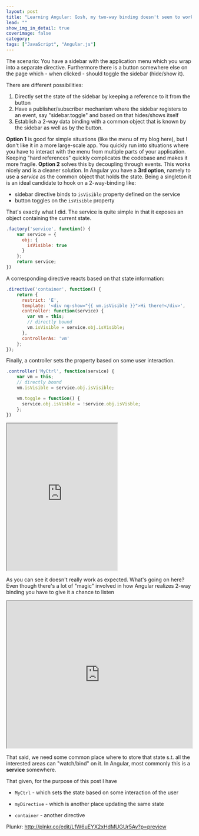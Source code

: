```yaml
---
layout: post
title: "Learning Angular: Gosh, my two-way binding doesn't seem to work properly!"
lead: ""
show_img_in_detail: true
coverimage: false
category:
tags: ["JavaScript", "Angular.js"]
---
```


The scenario: You have a sidebar with the application menu which you wrap into a separate directive. Furthermore there is a button somewhere else on the page which - when clicked - should toggle the sidebar (hide/show it).

There are different possibilities:

1. Directly set the state of the sidebar by keeping a reference to it from the button
1. Have a publisher/subscriber mechanism where the sidebar registers to an event, say "sidebar.toggle" and based on that hides/shows itself
1. Establish a 2-way data binding with a common object that is known by the sidebar as well as by the button.

**Option 1** is good for simple situations (like the menu of my blog here), but I don't like it in a more large-scale app. You quickly run into situations where you have to interact with the menu from multiple parts of your application. Keeping "hard references" quickly complicates the codebase and makes it more fragile. **Option 2** solves this by decoupling through events. This works nicely and is a cleaner solution. In Angular you have a **3rd option**, namely to use a _service_ as the common object that holds the state. Being a singleton it is an ideal candidate  to hook on a 2-way-binding like:

- sidebar directive binds to `isVisible` property defined on the service
- button toggles on the `isVisible` property

That's exactly what I did. The service is quite simple in that it exposes an object containing the current state.

```javascript
.factory('service', function() {
    var service = {
      obj: {
        isVisible: true
      }
    };
    return service;
})
```

A corresponding directive reacts based on that state information:

```javascript
.directive('container', function() {
    return {
      restrict: 'E',
      template: '<div ng-show="{{ vm.isVisible }}">Hi there!</div>',
      controller: function(service) {
        var vm = this;
        // directly bound
        vm.isVisible = service.obj.isVisible;
      },
      controllerAs: 'vm'
    };
});
```

Finally, a controller sets the property based on some user interaction.

```javascript
.controller('MyCtrl', function(service) {
    var vm = this;
    // directly bound
    vm.isVisible = service.obj.isVisible;

    vm.toggle = function() {
      service.obj.isVisble = !service.obj.isVisble;
    };
})
```

<iframe src="http://embed.plnkr.co/Hz0Ooz/preview" widt="100%" height="400px"> </iframe>

As you can see it doesn't really work as expected. What's going on here? Even though there's a lot of "magic" involved in how Angular realizes 2-way binding you have to give it a chance to listen

<iframe src="http://embed.plnkr.co/ptMHJ0/preview" width="100%" height="400px"> </iframe>

That said, we need some common place where to store that state s.t. all the interested areas can "watch/bind" on it. In Angular, most commonly this is a **service** somewhere.


That given, for the purpose of this post I have

- `MyCtrl` - which sets the state based on some interaction of the user
- `myDirective` - which is another place updating the same state

- `container` - another directive



Plunkr: http://plnkr.co/edit/LfW6uEYX2xHdMUGUr5Av?p=preview
